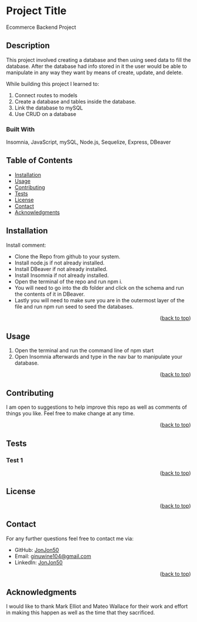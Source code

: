 # Project Title
Ecommerce Backend Project
## Description

This project involved creating a database and then using seed data to fill the database. After the database had info stored in it the user would be able to manipulate in any way they want by means of create, update, and delete. 

While building this project I learned to:

1. Connect routes to models
2. Create a database and tables inside the database. 
3. Link the database to mySQL
4. Use CRUD on a database 

### Built With

Insomnia, JavaScript, mySQL, Node.js, Sequelize, Express, DBeaver

## Table of Contents
- [Installation](#installation)
- [Usage](#usage)
- [Contributing](#contributing)
- [Tests](#tests)
- [License](#license)
- [Contact](#contact)
- [Acknowledgments](#acknowledgments)

## Installation
Install comment: 

* Clone the Repo from github to your system.
* Install node.js if not already installed.
* Install DBeaver if not already installed.
* Install Insomnia if not already installed.
* Open the terminal of the repo and run npm i.
* You will need to go into the db folder and click on the schema and run the contents of it in DBeaver. 
* Lastly you will need to make sure you are in the outermost layer of the file and run npm run seed to seed the databases.
<p align="right">(<a href="#readme-top">back to top</a>)</p>

## Usage
1. Open the terminal and run the command line of npm start
2. Open Insomnia afterwards and type in the nav bar to manipulate your database.
<p align="right">(<a href="#readme-top">back to top</a>)</p>

## Contributing
I am open to suggestions to help improve this repo as well as comments of things you like. Feel free to make change at any time. 

<p align="right">(<a href="#readme-top">back to top</a>)</p>

## Tests

### Test 1

<p align="right">(<a href="#readme-top">back to top</a>)</p>

## License


<p align="right">(<a href="#readme-top">back to top</a>)</p>

## Contact

For any further questions feel free to contact me via:
- GitHub: [JonJon50](#)
- Email: [ginuwine104@gmail.com](mailto:#)
- LinkedIn: [JonJon50](#)
<p align="right">(<a href="#readme-top">back to top</a>)</p>

## Acknowledgments

I would like to thank Mark Elliot and Mateo Wallace for their work and effort in making this happen as well as the time that they sacrificed.